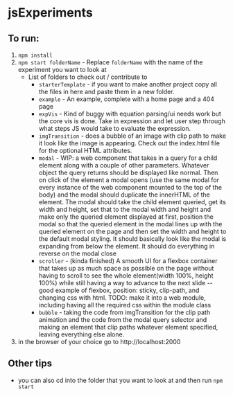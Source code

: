 # jsExperiments
## To run: 
1. `npm install`
2. `npm start folderName` - Replace `folderName` with the name of the experiment you want to look at
	- List of folders to check out / contribute to
		* `starterTemplate` - if you want to make another project copy all the files in here and paste them in a new folder.
		* `example` - An example, complete with a home page and a 404 page
		* `expVis` - Kind of buggy with equation parsing/ui needs work but the core vis is done. Take in expression and let user step through what steps JS would take to evaluate the expression.
		* `imgTransition` - does a bubble of an image with clip path to make it look like the image is appearing. Check out the index.html file for the optional HTML attributes.
		* `modal`  - WIP: a web component that takes in a query for a child element along with a couple of other parameters. Whatever object the query returns should be displayed like normal. Then on click of the element a modal opens (use the same modal for every instance of the web component mounted to the top of the body) and the modal should duplicate the innerHTML of the element. The modal should take the child element queried, get its width and height, set that to the modal width and height and make only the queried element displayed at first, position the modal so that the queried element in the modal lines up with the queried element on the page and then set the width and height to the default modal styling. It should basically look like the modal is expanding from below the element. It should do everything in reverse on the modal close
		* `scroller` - (kinda finished) A smooth UI for a flexbox container that takes up as much space as possible on the page without having to scroll to see the whole element(width 100%, height 100%) while still having a way to advance to the next slide -- good example of flexbox, position: sticky, clip-path, and changing css with html. TODO: make it into a web module, including having all the required css within the module class
		* `bubble` - taking the code from imgTransition for the clip path animation and the code from the modal query selector and making an element that clip paths whatever element specified, leaving everything else alone.
3. in the browser of your choice go to http://localhost:2000
## Other tips
* you can also cd into the folder that you want to look at and then run `npm start`